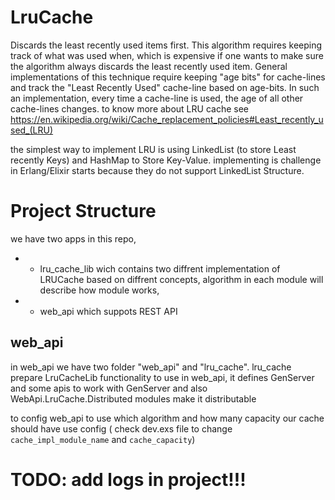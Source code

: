 # LruCache

Discards the least recently used items first. This algorithm requires keeping track of what was used when, which is expensive if one wants to make sure the algorithm always discards the least recently used item. General implementations of this technique require keeping "age bits" for cache-lines and track the "Least Recently Used" cache-line based on age-bits. In such an implementation, every time a cache-line is used, the age of all other cache-lines changes. 
to know more about LRU cache see https://en.wikipedia.org/wiki/Cache_replacement_policies#Least_recently_used_(LRU)

the simplest way to implement LRU is using LinkedList (to store Least recently Keys) and HashMap to Store Key-Value. implementing is challenge in Erlang/Elixir starts because they do not support LinkedList Structure. 

# Project Structure
we have two apps in this repo, 
* - lru_cache_lib wich contains two diffrent implementation of LRUCache based on diffrent concepts, algorithm in each module will describe how module works, 
* - web_api which suppots REST API

## web_api 
in web_api we have two folder "web_api" and "lru_cache". lru_cache prepare LruCacheLib functionality to use in web_api, it defines GenServer and some apis to work with GenServer and also WebApi.LruCache.Distributed modules make it distributable

to config web_api to use which algorithm and how many capacity our cache should have use config ( check dev.exs file to change `cache_impl_module_name` and `cache_capacity`)

# TODO: add logs in project!!!